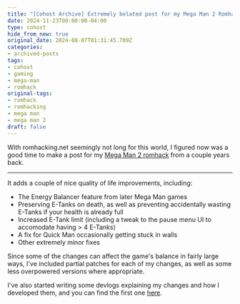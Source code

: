 ```yaml
---
title: "[Cohost Archive] Extremely belated post for my Mega Man 2 Romhack"
date: 2024-11-23T00:00:00-04:00
type: cohost
hide_from_new: true
original_date: 2024-08-07T01:31:45.709Z
categories:
- archived-posts
tags:
- cohost
- gaming
- mega-man
- romhack
original-tags:
- romhack
- romhacking
- mega man
- mega man 2
draft: false
---
```


With romhacking.net seemingly not long for this world, I figured now was a good time to make a post for my [Mega Man 2 romhack](/projects/mega-man-qol-fixes/) from a couple years back.

---

It adds a couple of nice quality of life improvements, including:

* The Energy Balancer feature from later Mega Man games
* Preserving E-Tanks on death, as well as preventing accidentally wasting E-Tanks if your health is already full
* Increased E-Tank limit (including a tweak to the pause menu UI to accomodate having > 4 E-Tanks)
* A fix for Quick Man occasionally getting stuck in walls
* Other extremely minor fixes

Since some of the changes can affect the game's balance in fairly large ways, I've included partial patches for each of my changes, as well as some less overpowered versions where appropriate.

I've also started writing some devlogs explaining my changes and how I developed them, and you can find the first one [here](/thoughts/devlogs/romhacks/mm2_1/).